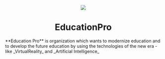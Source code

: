 <center>
<img src="https://educationpro.github.io/logo.png">
<h1>EducationPro</h1>
</center>
**Education Pro** is organization which wants to modernize education and to develop the future education by using the technologies of the new era - like _VirtualReality_ and _Artificial Intelligence_
